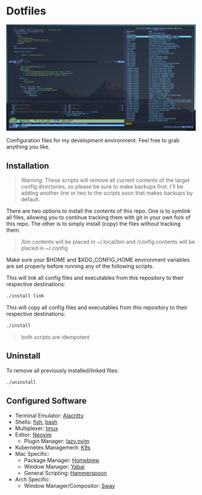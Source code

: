 # Dotfiles

![screenshot](assets/screenshot.png)

Configuration files for my development environment. Feel free to grab anything you like.

## Installation

>Warning: These scripts will remove all current contents of the target config directories, so please be sure to make backups first. I'll be adding another line or two to the scripts soon that makes backups by default.

There are two options to install the contents of this repo. One is to symlink all files, allowing you to continue tracking them with git in your own fork of this repo. The other is to simply install (copy) the files without tracking them. 

>/bin contents will be placed in ~/.local/bin and /config contents will be placed in ~/.config

Make sure your $HOME and $XDG_CONFIG_HOME environment variables are set properly before running any of the following scripts.

This will link all config files and executables from this repository to their respective destinations:
```bash
./install link
```
This will copy all config files and executables from this repository to their respective destinations:
```bash
./install
```
>both scripts are idempotent

## Uninstall

To remove all previously installed/linked files:
```bash
./uninstall
```

## Configured Software

* Terminal Emulator: [Alacritty](https://alacritty.org)
* Shells: [fish](https://fishshell.com), [bash](https://www.gnu.org/software/bash/)
* Multiplexer: [tmux](https://github.com/tmux/tmux/wiki)
* Editor: [Neovim](https://neovim.io)
    * Plugin Manager: [lazy.nvim](https://github.com/folke/lazy.nvim)
* Kubernetes Management: [K9s](https://k9scli.io)
* Mac Specific:
    * Package Manager: [Homebrew](https://brew.sh)
    * Window Manager: [Yabai](https://github.com/koekeishiya/yabai)
    * General Scripting: [Hammerspoon](https://www.hammerspoon.org/)
* Arch Specific:
    * Window Manager/Compositor: [Sway](https://swaywm.org)
